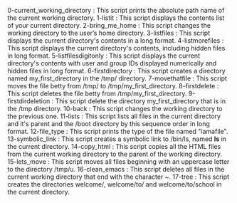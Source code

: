 0-current_working_directory :  This script prints the absolute path name of the current working directory.
1-listit                    :  This script displays the contents list of your current directory.
2-bring_me_home             :  This script changes the working directory to the user’s home directory.
3-listfiles                 :  This script displays the current directory's contents in a long format.
4-listmorefiles             :  This script displays the current directory's contents, including hidden files in long format.
5-listfilesdigitonly        :  This script displays the current directory's contents with user and group IDs displayed numerically and hidden files in long  format.
6-firstdirectory            :  This script creates a directory named my_first_directory in the /tmp/ directory.
7-movethatfile              :  This script moves the file betty from /tmp/ to /tmp/my_first_directory.
8-firstdelete               :  This script deletes the file betty from /tmp/my_first_directory.
9-firstdirdeletion          :  This script delete the directory my_first_directory that is in the /tmp directory.
10-back                     :  This script changes the working directory to the previous one.
11-lists                    :  This script lists all files in the current directory and it's parent and the /boot directory by this sequence order in long format.
12-file_type                :  This script prints the type of the file named "iamafile".
13-symbolic_link            :  This script creates a symbolic link to /bin/ls, named __ls__ in the current directory.
14-copy_html                :  This script copies all the HTML files from the current working directory to the parent of the working directory.
15-lets_move                :  This script moves all files beginning with an uppercase letter to the directory /tmp/u.
16-clean_emacs              :  This script deletes all files in the current working directory that end with the character ~.
17-tree                     :  This script creates the directories welcome/, welcome/to/ and welcome/to/school in the current directory.
